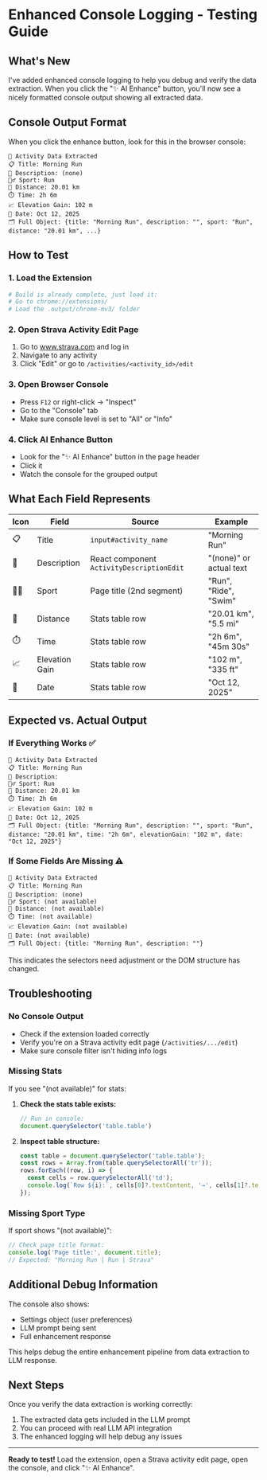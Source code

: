 # Enhanced Console Logging - Testing Guide

## What's New

I've added enhanced console logging to help you debug and verify the data extraction. When you click the "✨ AI Enhance" button, you'll now see a nicely formatted console output showing all extracted data.

## Console Output Format

When you click the enhance button, look for this in the browser console:

```
🏃 Activity Data Extracted
📋 Title: Morning Run
📝 Description: (none)
🏃‍♂️ Sport: Run
📏 Distance: 20.01 km
⏱️ Time: 2h 6m
📈 Elevation Gain: 102 m
📅 Date: Oct 12, 2025
🗂️ Full Object: {title: "Morning Run", description: "", sport: "Run", distance: "20.01 km", ...}
```

## How to Test

### 1. Load the Extension
```bash
# Build is already complete, just load it:
# Go to chrome://extensions/
# Load the .output/chrome-mv3/ folder
```

### 2. Open Strava Activity Edit Page
1. Go to www.strava.com and log in
2. Navigate to any activity
3. Click "Edit" or go to `/activities/<activity_id>/edit`

### 3. Open Browser Console
- Press `F12` or right-click → "Inspect"
- Go to the "Console" tab
- Make sure console level is set to "All" or "Info"

### 4. Click AI Enhance Button
- Look for the "✨ AI Enhance" button in the page header
- Click it
- Watch the console for the grouped output

## What Each Field Represents

| Icon | Field | Source | Example |
|------|-------|---------|---------|
| 📋 | Title | `input#activity_name` | "Morning Run" |
| 📝 | Description | React component `ActivityDescriptionEdit` | "(none)" or actual text |
| 🏃‍♂️ | Sport | Page title (2nd segment) | "Run", "Ride", "Swim" |
| 📏 | Distance | Stats table row | "20.01 km", "5.5 mi" |
| ⏱️ | Time | Stats table row | "2h 6m", "45m 30s" |
| 📈 | Elevation Gain | Stats table row | "102 m", "335 ft" |
| 📅 | Date | Stats table row | "Oct 12, 2025" |

## Expected vs. Actual Output

### If Everything Works ✅
```
🏃 Activity Data Extracted
📋 Title: Morning Run
📝 Description:
🏃‍♂️ Sport: Run
📏 Distance: 20.01 km
⏱️ Time: 2h 6m
📈 Elevation Gain: 102 m
📅 Date: Oct 12, 2025
🗂️ Full Object: {title: "Morning Run", description: "", sport: "Run", distance: "20.01 km", time: "2h 6m", elevationGain: "102 m", date: "Oct 12, 2025"}
```

### If Some Fields Are Missing ⚠️
```
🏃 Activity Data Extracted
📋 Title: Morning Run
📝 Description: (none)
🏃‍♂️ Sport: (not available)
📏 Distance: (not available)
⏱️ Time: (not available)
📈 Elevation Gain: (not available)
📅 Date: (not available)
🗂️ Full Object: {title: "Morning Run", description: ""}
```

This indicates the selectors need adjustment or the DOM structure has changed.

## Troubleshooting

### No Console Output
- Check if the extension loaded correctly
- Verify you're on a Strava activity edit page (`/activities/.../edit`)
- Make sure console filter isn't hiding info logs

### Missing Stats
If you see "(not available)" for stats:

1. **Check the stats table exists:**
   ```javascript
   // Run in console:
   document.querySelector('table.table')
   ```

2. **Inspect table structure:**
   ```javascript
   const table = document.querySelector('table.table');
   const rows = Array.from(table.querySelectorAll('tr'));
   rows.forEach((row, i) => {
     const cells = row.querySelectorAll('td');
     console.log(`Row ${i}:`, cells[0]?.textContent, '→', cells[1]?.textContent);
   });
   ```

### Missing Sport Type
If sport shows "(not available)":
```javascript
// Check page title format:
console.log('Page title:', document.title);
// Expected: "Morning Run | Run | Strava"
```

## Additional Debug Information

The console also shows:
- Settings object (user preferences)
- LLM prompt being sent
- Full enhancement response

This helps debug the entire enhancement pipeline from data extraction to LLM response.

## Next Steps

Once you verify the data extraction is working correctly:
1. The extracted data gets included in the LLM prompt
2. You can proceed with real LLM API integration
3. The enhanced logging will help debug any issues

---

**Ready to test!** Load the extension, open a Strava activity edit page, open the console, and click "✨ AI Enhance".